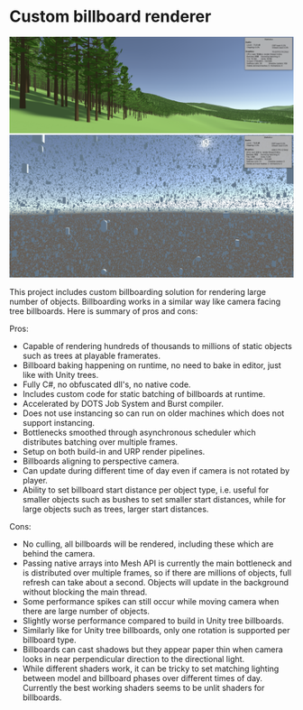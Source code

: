 # Custom billboard renderer

![Large scale forest](Images/Forest.png)
![Space objects](Images/SpaceObjects.png)

This project includes custom billboarding solution for rendering large number of objects. Billboarding works in a similar way like camera facing tree billboards. Here is summary of pros and cons:

Pros:
- Capable of rendering hundreds of thousands to millions of static objects such as trees at playable framerates.
- Billboard baking happening on runtime, no need to bake in editor, just like with Unity trees.
- Fully C#, no obfuscated dll's, no native code.
- Includes custom code for static batching of billboards at runtime.
- Accelerated by DOTS Job System and Burst compiler.
- Does not use instancing so can run on older machines which does not support instancing.
- Bottlenecks smoothed through asynchronous scheduler which distributes batching over multiple frames.
- Setup on both build-in and URP render pipelines.
- Billboards aligning to perspective camera.
- Can update during different time of day even if camera is not rotated by player.
- Ability to set billboard start distance per object type, i.e. useful for smaller objects such as bushes to set smaller start distances, while for large objects such as trees, larger start distances.

Cons:
- No culling, all billboards will be rendered, including these which are behind the camera.
- Passing native arrays into Mesh API is currently the main bottleneck and is distributed over multiple frames, so if there are millions of objects, full refresh can take about a second. Objects will update in the background without blocking the main thread.
- Some performance spikes can still occur while moving camera when there are large number of objects.
- Slightly worse performance compared to build in Unity tree billboards.
- Similarly like for Unity tree billboards, only one rotation is supported per billboard type.
- Billboards can cast shadows but they appear paper thin when camera looks in near perpendicular direction to the directional light.
- While different shaders work, it can be tricky to set matching lighting between model and billboard phases over different times of day. Currently the best working shaders seems to be unlit shaders for billboards.